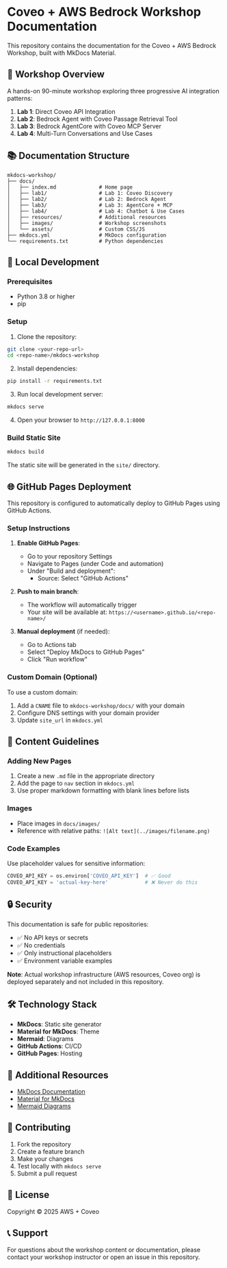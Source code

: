 # Coveo + AWS Bedrock Workshop Documentation

This repository contains the documentation for the Coveo + AWS Bedrock Workshop, built with MkDocs Material.

## 🎯 Workshop Overview

A hands-on 90-minute workshop exploring three progressive AI integration patterns:
1. **Lab 1**: Direct Coveo API Integration
2. **Lab 2**: Bedrock Agent with Coveo Passage Retrieval Tool
3. **Lab 3**: Bedrock AgentCore with Coveo MCP Server
4. **Lab 4**: Multi-Turn Conversations and Use Cases

## 📚 Documentation Structure

```
mkdocs-workshop/
├── docs/
│   ├── index.md              # Home page
│   ├── lab1/                 # Lab 1: Coveo Discovery
│   ├── lab2/                 # Lab 2: Bedrock Agent
│   ├── lab3/                 # Lab 3: AgentCore + MCP
│   ├── lab4/                 # Lab 4: Chatbot & Use Cases
│   ├── resources/            # Additional resources
│   ├── images/               # Workshop screenshots
│   └── assets/               # Custom CSS/JS
├── mkdocs.yml                # MkDocs configuration
└── requirements.txt          # Python dependencies
```

## 🚀 Local Development

### Prerequisites

- Python 3.8 or higher
- pip

### Setup

1. Clone the repository:
```bash
git clone <your-repo-url>
cd <repo-name>/mkdocs-workshop
```

2. Install dependencies:
```bash
pip install -r requirements.txt
```

3. Run local development server:
```bash
mkdocs serve
```

4. Open your browser to `http://127.0.0.1:8000`

### Build Static Site

```bash
mkdocs build
```

The static site will be generated in the `site/` directory.

## 🌐 GitHub Pages Deployment

This repository is configured to automatically deploy to GitHub Pages using GitHub Actions.

### Setup Instructions

1. **Enable GitHub Pages**:
   - Go to your repository Settings
   - Navigate to Pages (under Code and automation)
   - Under "Build and deployment":
     - Source: Select "GitHub Actions"

2. **Push to main branch**:
   - The workflow will automatically trigger
   - Your site will be available at: `https://<username>.github.io/<repo-name>/`

3. **Manual deployment** (if needed):
   - Go to Actions tab
   - Select "Deploy MkDocs to GitHub Pages"
   - Click "Run workflow"

### Custom Domain (Optional)

To use a custom domain:
1. Add a `CNAME` file to `mkdocs-workshop/docs/` with your domain
2. Configure DNS settings with your domain provider
3. Update `site_url` in `mkdocs.yml`

## 📝 Content Guidelines

### Adding New Pages

1. Create a new `.md` file in the appropriate directory
2. Add the page to `nav` section in `mkdocs.yml`
3. Use proper markdown formatting with blank lines before lists

### Images

- Place images in `docs/images/`
- Reference with relative paths: `![Alt text](../images/filename.png)`

### Code Examples

Use placeholder values for sensitive information:
```python
COVEO_API_KEY = os.environ['COVEO_API_KEY']  # ✅ Good
COVEO_API_KEY = 'actual-key-here'            # ❌ Never do this
```

## 🔒 Security

This documentation is safe for public repositories:
- ✅ No API keys or secrets
- ✅ No credentials
- ✅ Only instructional placeholders
- ✅ Environment variable examples

**Note**: Actual workshop infrastructure (AWS resources, Coveo org) is deployed separately and not included in this repository.

## 🛠️ Technology Stack

- **MkDocs**: Static site generator
- **Material for MkDocs**: Theme
- **Mermaid**: Diagrams
- **GitHub Actions**: CI/CD
- **GitHub Pages**: Hosting

## 📖 Additional Resources

- [MkDocs Documentation](https://www.mkdocs.org/)
- [Material for MkDocs](https://squidfunk.github.io/mkdocs-material/)
- [Mermaid Diagrams](https://mermaid.js.org/)

## 🤝 Contributing

1. Fork the repository
2. Create a feature branch
3. Make your changes
4. Test locally with `mkdocs serve`
5. Submit a pull request

## 📄 License

Copyright © 2025 AWS + Coveo

## 📞 Support

For questions about the workshop content or documentation, please contact your workshop instructor or open an issue in this repository.
